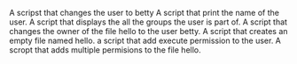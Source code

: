A scripst that changes the user to betty
A script that print the name of the user.
A script that displays the all the groups the user is part of.
A script that changes the owner of the file hello to the user betty.
A script that creates an empty file named hello.
a script that add execute permission to the user.
A scropt that adds multiple permisions to the file hello.
